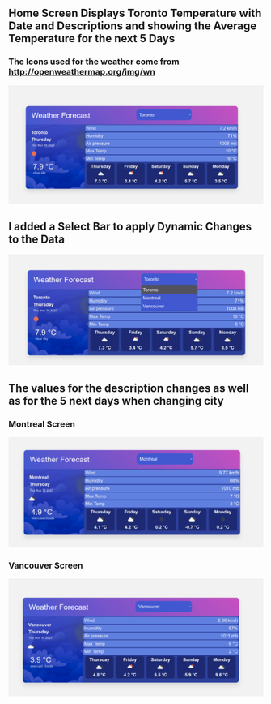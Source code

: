 ## Home Screen Displays Toronto Temperature with Date and Descriptions and showing the Average Temperature for the next 5 Days
### The Icons used for the weather come from http://openweathermap.org/img/wn

![Screenshot](screenshots/Toronto.png)

## I added a Select Bar to apply Dynamic Changes to the Data

![Screenshot](screenshots/DynamicNavBar.png)

## The values for the description changes as well as for the 5 next days when changing city
### Montreal Screen
![Screenshot](screenshots/Montreal.png)

### Vancouver Screen
![Screenshot](screenshots/Vancouver.png)